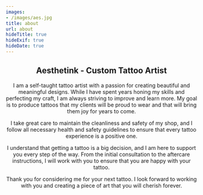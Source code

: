 ```yaml
---
images:
- /images/aes.jpg
title: about
url: about
hideTitle: true
hideExif: true
hideDate: true
---
```

<div align="center">
<h2>Aesthetink - Custom Tattoo Artist</h2>
	<p>
I am a self-taught tattoo artist with a passion for creating beautiful and meaningful designs. While I have spent years honing my skills and perfecting my craft, I am always striving to improve and learn more. My goal is to produce tattoos that my clients will be proud to wear and that will bring them joy for years to come.

I take great care to maintain the cleanliness and safety of my shop, and I follow all necessary health and safety guidelines to ensure that every tattoo experience is a positive one.

I understand that getting a tattoo is a big decision, and I am here to support you every step of the way. From the initial consultation to the aftercare instructions, I will work with you to ensure that you are happy with your tattoo.

Thank you for considering me for your next tattoo. I look forward to working with you and creating a piece of art that you will cherish forever.
	</p>
</div>


